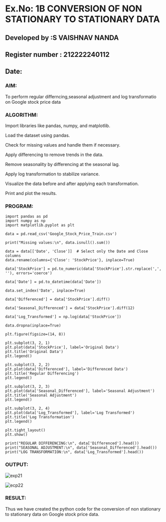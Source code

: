 # Ex.No: 1B                     CONVERSION OF NON STATIONARY TO STATIONARY DATA

## Developed by :S VAISHNAV NANDA
## Register number : 212222240112
## Date:

### AIM:
To perform regular differncing,seasonal adjustment and log transformatio on Google stock price data
### ALGORITHM:
Import libraries like pandas, numpy, and matplotlib.

Load the dataset using pandas.

Check for missing values and handle them if necessary.

Apply differencing to remove trends in the data.

Remove seasonality by differencing at the seasonal lag.

Apply log transformation to stabilize variance.

Visualize the data before and after applying each transformation.

Print and plot the results.
### PROGRAM:
```
import pandas as pd
import numpy as np
import matplotlib.pyplot as plt

data = pd.read_csv('Google_Stock_Price_Train.csv')

print("Missing values:\n", data.isnull().sum())

data = data[['Date', 'Close']]  # Select only the Date and Close columns
data.rename(columns={'Close': 'StockPrice'}, inplace=True)

data['StockPrice'] = pd.to_numeric(data['StockPrice'].str.replace(',', ''), errors='coerce')

data['Date'] = pd.to_datetime(data['Date'])

data.set_index('Date', inplace=True)

data['Differenced'] = data['StockPrice'].diff()

data['Seasonal_Differenced'] = data['StockPrice'].diff(12)

data['Log_Transformed'] = np.log(data['StockPrice'])

data.dropna(inplace=True)

plt.figure(figsize=(14, 8))

plt.subplot(3, 2, 1)
plt.plot(data['StockPrice'], label='Original Data')
plt.title('Original Data')
plt.legend()

plt.subplot(3, 2, 2)
plt.plot(data['Differenced'], label='Differenced Data')
plt.title('Regular Differencing')
plt.legend()

plt.subplot(3, 2, 3)
plt.plot(data['Seasonal_Differenced'], label='Seasonal Adjustment')
plt.title('Seasonal Adjustment')
plt.legend()

plt.subplot(3, 2, 4)
plt.plot(data['Log_Transformed'], label='Log Transformed')
plt.title('Log Transformation')
plt.legend()

plt.tight_layout()
plt.show()

print("REGULAR DIFFERENCING:\n", data['Differenced'].head())
print("SEASONAL ADJUSTMENT:\n", data['Seasonal_Differenced'].head())
print("LOG TRANSFORMATION:\n", data['Log_Transformed'].head())
```

### OUTPUT:

![exp21](https://github.com/user-attachments/assets/7d5dbe55-b0f0-4219-be21-483247ea789c)


![ecp22](https://github.com/user-attachments/assets/b2cbaa34-9ea5-4320-850d-334f7320bb44)



### RESULT:
Thus we have created the python code for the conversion of non stationary to stationary data on Google stock price data.

